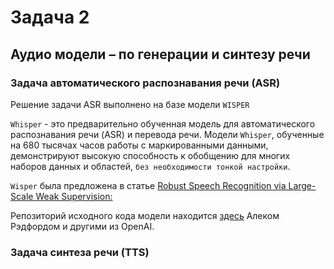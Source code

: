 # Задача 2
## Аудио модели – по генерации и синтезу речи
### Задача автоматического распознавания речи (ASR)
Решение задачи ASR выполнено на базе модели `WISPER`

`Whisper` - это предварительно обученная модель для автоматического распознавания речи (ASR) и перевода речи. Модели `Whisper`, обученные на 680 тысячах часов работы с маркированными данными, демонстрируют высокую способность к обобщению для многих наборов данных и областей, `без необходимости тонкой настройки`.

`Wisper` была предложена в статье [Robust Speech Recognition via Large-Scale Weak Supervision:](https://arxiv.org/abs/2212.04356)

Репозиторий исходного кода модели находится [здесь](https://github.com/openai/whisper) Алеком Рэдфордом и другими из OpenAI.

### Задача синтеза речи (TTS)
